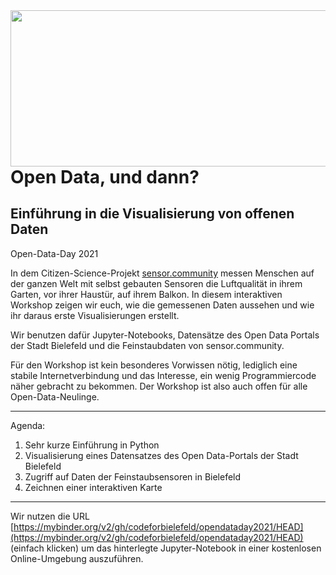 <img src="https://codefor.de/labs/hexagon/CodeFor-bielefeld.svg" width="750" height="250" align="right">

# Open Data, und dann? 
## Einführung in die Visualisierung von offenen Daten

Open-Data-Day 2021

In dem Citizen-Science-Projekt [sensor.community](https://sensor.community/en/) messen Menschen auf der ganzen Welt mit selbst gebauten Sensoren die Luftqualität in ihrem Garten, vor ihrer Haustür, auf ihrem Balkon. In diesem interaktiven Workshop zeigen wir euch, wie die gemessenen Daten aussehen und wie ihr daraus erste Visualisierungen erstellt.

Wir benutzen dafür Jupyter-Notebooks, Datensätze des Open Data Portals der Stadt Bielefeld und die Feinstaubdaten von sensor.community.

Für den Workshop ist kein besonderes Vorwissen nötig, lediglich eine stabile Internetverbindung und das Interesse, ein wenig Programmiercode näher gebracht zu bekommen. Der Workshop ist also auch offen für alle Open-Data-Neulinge. 

***

Agenda:

1. Sehr kurze Einführung in Python
2. Visualisierung eines Datensatzes des Open Data-Portals der Stadt Bielefeld
3. Zugriff auf Daten der Feinstaubsensoren in Bielefeld
4. Zeichnen einer interaktiven Karte

***

Wir nutzen die URL [https://mybinder.org/v2/gh/codeforbielefeld/opendataday2021/HEAD](https://mybinder.org/v2/gh/codeforbielefeld/opendataday2021/HEAD) (einfach klicken) um das hinterlegte Jupyter-Notebook in einer kostenlosen Online-Umgebung auszuführen.